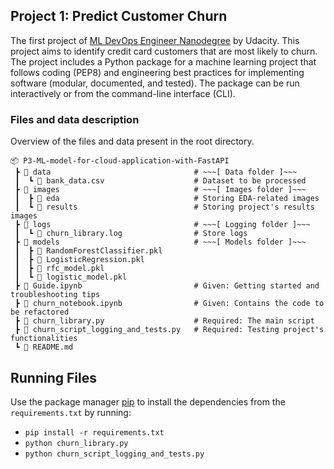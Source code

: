 ## Project 1: Predict Customer Churn
The first project of [ML DevOps Engineer Nanodegree](https://www.udacity.com/course/machine-learning-dev-ops-engineer-nanodegree--nd0821) by Udacity. This project aims to identify credit card customers that are most likely to churn. The project includes a Python package for a machine learning project that follows coding (PEP8) and engineering best practices for implementing software (modular, documented, and tested). The package can be run interactively or from the command-line interface (CLI).


### Files and data description
Overview of the files and data present in the root directory. 

```
📦 P3-ML-model-for-cloud-application-with-FastAPI
 ┣ 📂 data                                # ~~~[ Data folder ]~~~
 ┃  ┗ 📜 bank_data.csv                    # Dataset to be processed
 ┣ 📂 images                              # ~~~[ Images folder ]~~~
 ┃  ┣ 📂 eda                              # Storing EDA-related images
 ┃  ┗ 📂 results                          # Storing project's results images
 ┣ 📂 logs                                # ~~~[ Logging folder ]~~~                                
 ┃  ┗ 📜 churn_library.log                # Store logs
 ┣ 📂 models                              # ~~~[ Models folder ]~~~   
 ┃  ┣ 📜 RandomForestClassifier.pkl  
 ┃  ┣ 📜 LogisticRegression.pkl
 ┃  ┣ 📜 rfc_model.pkl
 ┃  ┗ 📜 logistic_model.pkl
 ┣ 📜 Guide.ipynb                         # Given: Getting started and troubleshooting tips
 ┣ 📜 churn_notebook.ipynb                # Given: Contains the code to be refactored
 ┣ 📜 churn_library.py                    # Required: The main script
 ┣ 📜 churn_script_logging_and_tests.py   # Required: Testing project's functionalities
 ┗ 📜 README.md 
```
 
## Running Files
Use the package manager [pip](https://pip.pypa.io/en/stable/) to install the dependencies from the ```requirements.txt``` by running:

- ```pip install -r requirements.txt```
- ```python churn_library.py```
- ```python churn_script_logging_and_tests.py```



